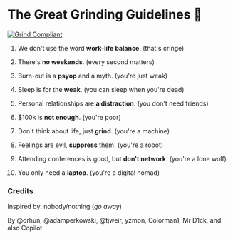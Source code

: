 # The Great Grinding Guidelines 🫡

[![Grind Compliant](https://img.shields.io/badge/Grind-Compliant-blue)](https://github.com/The-Grindhouse/guidelines)

1. We don't use the word **work-life balance**. (that's cringe)

2. There's **no weekends**. (every second matters)

3. Burn-out is a **psyop** and a myth. (you're just weak)

4. Sleep is for the **weak**. (you can sleep when you're dead)

5. Personal relationships are **a distraction**. (you don't need friends)

6. $100k is **not enough**. (you're poor)

7. Don't think about life, just **grind**. (you're a machine)

8. Feelings are evil, **suppress** them. (you're a robot)

9. Attending conferences is good, but **don't network**. (you're a lone wolf)

10. You only need a **laptop**. (you're a digital nomad)

### Credits

Inspired by: nobody/nothing (_go away_)

By @orhun, @adamperkowski, @tjweir, yzmon, Colorman1, Mr D1ck, and also Copilot
